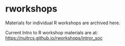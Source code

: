 # rworkshops

Materials for individual R workshops are archived here.  

Current Intro to R workshop materials are at: https://nuitrcs.github.io/rworkshops/intror_soc


